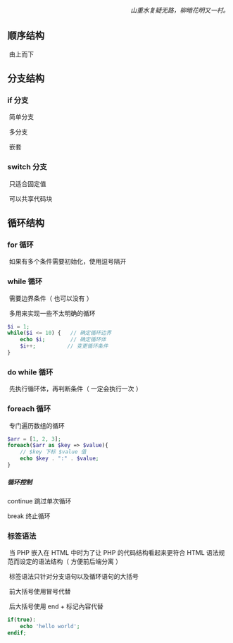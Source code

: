 <h6 align="right">山重水复疑无路，柳暗花明又一村。</h6>



## 顺序结构

​	由上而下

## 分支结构

### if 分支

​	简单分支

​	多分支

​	嵌套

### switch 分支

​	只适合固定值

​	可以共享代码块

## 循环结构

### for 循环

​	如果有多个条件需要初始化，使用逗号隔开

### while 循环

​	需要边界条件（ 也可以没有 ）

​	多用来实现一些不太明确的循环

~~~php
$i = 1;
while($i <= 10) {	// 确定循环边界
    echo $i;	    // 确定循环体
    $i++;		   // 变更循环条件
}
~~~

### do while 循环

​	先执行循环体，再判断条件（ 一定会执行一次 ）

### foreach 循环

​	专门遍历数组的循环

~~~php
$arr = [1, 2, 3];
foreach($arr as $key => $value){
    // $key 下标 $value 值
    echo $key . ":" . $value;
}
~~~

##### 循环控制

continue 跳过单次循环

break 终止循环



### 标签语法

​	当 PHP 嵌入在 HTML 中时为了让 PHP 的代码结构看起来更符合 HTML 语法规范而设定的语法结构（ 方便前后端分离 ）

​	标签语法只针对分支语句以及循环语句的大括号

​	前大括号使用冒号代替

​	后大括号使用 end + 标记內容代替

~~~php
if(true):
	echo 'hello world';
endif;
~~~


